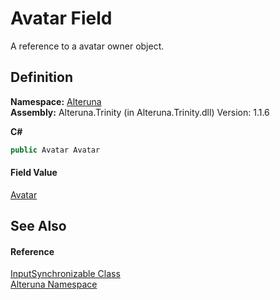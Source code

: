 # Avatar Field


A reference to a avatar owner object.



## Definition
**Namespace:** <a href="N_Alteruna">Alteruna</a>  
**Assembly:** Alteruna.Trinity (in Alteruna.Trinity.dll) Version: 1.1.6

**C#**
``` C#
public Avatar Avatar
```



#### Field Value
<a href="T_Alteruna_Avatar">Avatar</a>

## See Also


#### Reference
<a href="T_Alteruna_InputSynchronizable">InputSynchronizable Class</a>  
<a href="N_Alteruna">Alteruna Namespace</a>  
